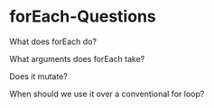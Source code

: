 # forEach-Questions

What does forEach do?

What arguments does forEach take?

Does it mutate?

When should we use it over a conventional for loop?

